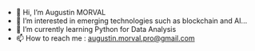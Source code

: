 - 👋 Hi, I’m Augustin MORVAL
- 👀 I’m interested in emerging technologies such as blockchain and AI...
- 🌱 I’m currently learning Python for Data Analysis 
- 📫 How to reach me : augustin.morval.pro@gmail.com

<!---
AugustinMORVAL/AugustinMORVAL is a ✨ special ✨ repository because its `README.md` (this file) appears on your GitHub profile.
You can click the Preview link to take a look at your changes.
--->
